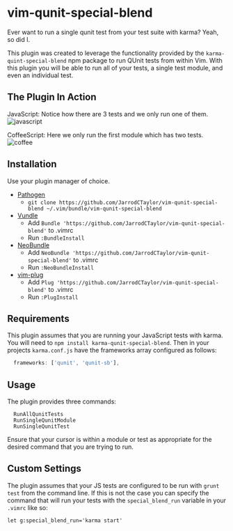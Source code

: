 # vim-qunit-special-blend

Ever want to run a single qunit test from your test suite with karma?
Yeah, so did I.

This plugin was created to leverage the functionality provided by the
`karma-quint-special-blend` npm package to run QUnit tests from within Vim. With this
plugin you will be able to run all of your tests, a single test module, and
even an individual test.

## The Plugin In Action

JavaScript: Notice how there are 3 tests and we only run one of them.
![javascript](https://f.cloud.github.com/assets/4416952/2059633/1a1c7a84-8bc3-11e3-8f63-da3e2f1184e4.gif)

CoffeeScript: Here we only run the first module which has two tests.
![coffee](https://f.cloud.github.com/assets/4416952/2059635/3b35a844-8bc3-11e3-85f8-212db6925e64.gif)

## Installation

Use your plugin manager of choice.

- [Pathogen](https://github.com/tpope/vim-pathogen)
  - `git clone https://github.com/JarrodCTaylor/vim-qunit-special-blend ~/.vim/bundle/vim-qunit-special-blend`
- [Vundle](https://github.com/gmarik/vundle)
  - Add `Bundle 'https://github.com/JarrodCTaylor/vim-qunit-special-blend'` to .vimrc
  - Run `:BundleInstall`
- [NeoBundle](https://github.com/Shougo/neobundle.vim)
  - Add `NeoBundle 'https://github.com/JarrodCTaylor/vim-qunit-special-blend'` to .vimrc
  - Run `:NeoBundleInstall`
- [vim-plug](https://github.com/junegunn/vim-plug)
  - Add `Plug 'https://github.com/JarrodCTaylor/vim-qunit-special-blend'` to .vimrc
  - Run `:PlugInstall`

## Requirements

This plugin assumes that you are running your JavaScript tests with karma.
You will need to `npm install karma-qunit-special-blend`. Then in your projects `karma.conf.js`
have the frameworks array configured as follows:

``` javascript
  frameworks: ['qunit', 'qunit-sb'],
```

## Usage

The plugin provides three commands:

``` text
  RunAllQunitTests
  RunSingleQunitModule
  RunSingleQunitTest
```

Ensure that your cursor is within a module or test as appropriate for the
desired command that you are trying to run.


## Custom Settings

The plugin assumes that your JS tests are configured to be run with `grunt
test` from the command line. If this is not the case you can specify the
command that will run your tests with the `special_blend_run` variable in your
`.vimrc` like so:

``` text
let g:special_blend_run='karma start'
```
